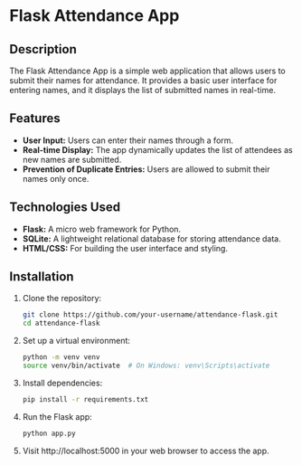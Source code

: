# Flask Attendance App

## Description

The Flask Attendance App is a simple web application that allows users to submit their names for attendance. It provides a basic user interface for entering names, and it displays the list of submitted names in real-time.

## Features

- **User Input:** Users can enter their names through a form.
- **Real-time Display:** The app dynamically updates the list of attendees as new names are submitted.
- **Prevention of Duplicate Entries:** Users are allowed to submit their names only once.

## Technologies Used

- **Flask:** A micro web framework for Python.
- **SQLite:** A lightweight relational database for storing attendance data.
- **HTML/CSS:** For building the user interface and styling.

## Installation

1. Clone the repository:
   ```bash
   git clone https://github.com/your-username/attendance-flask.git
   cd attendance-flask
2. Set up a virtual environment:
   ```bash
   python -m venv venv
   source venv/bin/activate  # On Windows: venv\Scripts\activate
3. Install dependencies:
   ```bash
   pip install -r requirements.txt
4. Run the Flask app:
   ```bash
   python app.py 
5. Visit http://localhost:5000 in your web browser to access the app.


